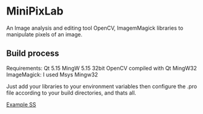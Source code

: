 # MiniPixLab
 An Image analysis and editing tool OpenCV, ImagemMagick libraries to manipulate pixels of an image.

 ## Build process
 Requirements:
 Qt 5.15
 MingW 5.15 32bit
 OpenCV compiled with Qt MingW32
 ImageMagick: I used Msys Mingw32

 Just add your libraries to your environment variables then configure the .pro file according to your build directories, and thats all.

 [Example SS](https://github.com/Mohammad-Imran01/Mini-PixLab/blob/main/screenshots/Mini%20PixMap%20SS.png)
